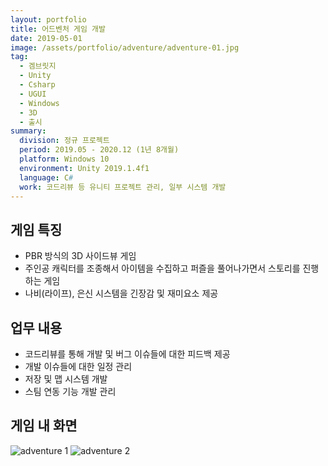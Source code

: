 ```yaml
---
layout: portfolio
title: 어드벤처 게임 개발
date: 2019-05-01
image: /assets/portfolio/adventure/adventure-01.jpg
tag:
  - 겜브릿지
  - Unity
  - Csharp
  - UGUI
  - Windows
  - 3D
  - 출시
summary:
  division: 정규 프로젝트
  period: 2019.05 - 2020.12 (1년 8개월)
  platform: Windows 10
  environment: Unity 2019.1.4f1
  language: C#
  work: 코드리뷰 등 유니티 프로젝트 관리, 일부 시스템 개발
---
```


## 게임 특징

* PBR 방식의 3D 사이드뷰 게임
* 주인공 캐릭터를 조종해서 아이템을 수집하고 퍼즐을 풀어나가면서 스토리를 진행하는 게임
* 나비(라이프), 은신 시스템을 긴장감 및 재미요소 제공

## 업무 내용

* 코드리뷰를 통해 개발 및 버그 이슈들에 대한 피드백 제공
* 개발 이슈들에 대한 일정 관리
* 저장 및 맵 시스템 개발
* 스팀 연동 기능 개발 관리

## 게임 내 화면

![adventure 1]({{site.baseurl}}/assets/portfolio/adventure/adventure-01.jpg)
![adventure 2]({{site.baseurl}}/assets/portfolio/adventure/adventure-02.jpg)
